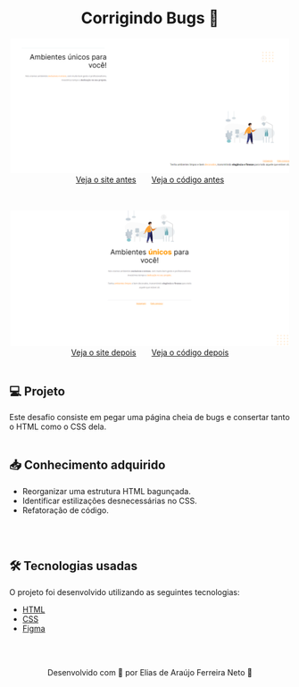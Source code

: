 <h1 align="center">Corrigindo Bugs 🔧</h1>



<div align="center" style="margin-bottom: 30px">
    <img src="./demonstracao_antes.png" style="width:500px;"> <br>  
    <a href="https://elias-neto.github.io/Explorer/nivel-02/stage-02/projeto01/"> Veja o site antes</a> <span> &nbsp &nbsp &nbsp </span>
    <a href="https://elias-neto.github.io/Explorer/nivel-02/stage-02/projeto01/"> Veja o código antes</a>
</div>

<br>

<div align="center">
    <img src="./demonstracao_depois.png" style="width:500px;"> <br>   
    <a  href="https://elias-neto.github.io/Explorer/nivel-02/stage-02/projeto01/"> Veja o site depois</a> <span> &nbsp &nbsp &nbsp </span>
    <a href="https://elias-neto.github.io/Explorer/nivel-02/stage-02/projeto01/"> Veja o código depois</a>
</div>


<br>

<h2> 💻 Projeto </h2>
Este desafio consiste em pegar uma página cheia de bugs e consertar tanto o HTML como o CSS dela.

<br>
<br>

<h2> 📥 Conhecimento adquirido </h2>

* Reorganizar uma estrutura HTML bagunçada.
* Identificar estilizações desnecessárias no CSS.
* Refatoração de código.

<br>
<br>

<h2> 🛠 Tecnologias usadas </h2>

O projeto foi desenvolvido utilizando as seguintes tecnologias:

- [HTML](https://www.w3schools.com/html/)
- [CSS](https://www.w3schools.com/css/default.asp)
- [Figma](https://www.figma.com/design/)

<br>
<br>

<p align="center"> Desenvolvido com 💜 por Elias de Araújo Ferreira Neto 👋 <p>
